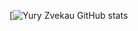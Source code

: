 [![Yury Zvekau GitHub stats](https://github-readme-stats.vercel.app/api?username=zvekov&show_icons=true&theme=tokyonight&count_private=true&hide_border=true&hide_rank=true)
